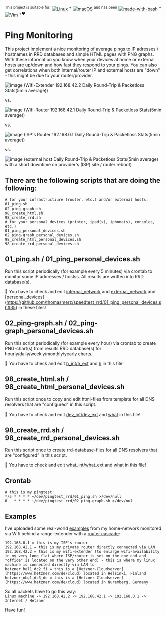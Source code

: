<sup>This project is suitable for:</sup>
[![Linux](https://svgshare.com/i/Zhy.svg)](https://en.wikipedia.org/wiki/Linux)
<sup>+</sup>
[![macOS](https://svgshare.com/i/ZjP.svg)](https://en.wikipedia.org/wiki/MacOS)
<sup>and has been</sup>
[![made-with-bash](https://img.shields.io/badge/Made%20with-Bash-1f425f.svg)](https://www.gnu.org/software/bash/)
<sup>+</sup>
[![Vim](https://img.shields.io/badge/--019733?logo=vim)](https://www.vim.org/)
<sup>+❤️</sup>

# Ping Monitoring
This project implement a nice monitoring of average pings to IP adresses / hostnames in RRD databases and simple HTML pages with PNG graphs. With these information you know when your devices at home or external hosts are up/down and how fast they respond to your pings. You can also get correlations when both internal/router IP and external hosts are "down" - this might be due to your router/provider.  

![image](https://user-images.githubusercontent.com/18568381/158082862-5631c13f-070e-4bc8-b386-2197d18c2880.png)
(Wifi-Extender 192.168.42.2 Daily Round-Trip & Packetloss Stats(5min average))  

vs.  

![image](https://user-images.githubusercontent.com/18568381/158082885-2c58a531-1f30-443a-8ed6-1a604b473f36.png)
(Wifi-Router 192.168.42.1 Daily Round-Trip & Packetloss Stats(5min average))  

vs.  

![image](https://user-images.githubusercontent.com/18568381/158082812-50e07ebd-ff50-4d0e-8702-44c270c019c2.png)
(ISP's Router 192.168.0.1 Daily Round-Trip & Packetloss Stats(5min average))  

vs.  

![image](https://user-images.githubusercontent.com/18568381/158082832-d21c4f79-3b97-4bef-8df7-9e1bb80a811d.png)
(external host Daily Round-Trip & Packetloss Stats(5min average) with a short downtime on provider's (ISP) site / router reboot)  
## There are the following scripts that are doing the following:

```
# for your infrastructiure (router, etc.) and/or external hosts:
01_ping.sh
02_ping-graph.sh
98_create_html.sh
98_create_rrd.sh
# for your personal devices (printer, ipad(s), iphone(s), consoles, etc.)
01_ping_personal_devices.sh
02_ping-graph_personal_devices.sh
98_create_html_personal_devices.sh
98_create_rrd_personal_devices.sh
```

## 01_ping.sh / 01_ping_personal_devices.sh
Run this script periodically (for example every 5 minutes) via crontab to monitor some IP addresses / hostss. All results are written into RRD database(s).  

🚧 You have to check and edit [internal_network](https://github.com/thomasmerz/speedtest_rrd/01_ping.sh#L35) and [external_network](https://github.com/thomasmerz/speedtest_rrd/01_ping.sh#L47) and [personal_devices] (https://github.com/thomasmerz/speedtest_rrd/01_ping_personal_devices.sh#35) in these files!

## 02_ping-graph.sh / 02_ping-graph_personal_devices.sh
Run this script periodically (for example every hour) via crontab to create PNG-chart(s) from results RRD database(s) for hourly/daily/weekly/monthly/yearly charts.

🚧 You have to check and edit [h_int/h_ext](https://github.com/thomasmerz/speedtest_rrd/02_ping-graph.sh#L5-L6) and [h](https://github.com/thomasmerz/speedtest_rrd/02_ping-graph_personal_devices.sh#L5) in this file!

## 98_create_html.sh / 98_create_html_personal_devices.sh
Run this script once to copy and edit html-files from template for all DNS resolvers that are "configured" in this script.  

🚧 You have to check and edit [dev_int/dev_ext](https://github.com/thomasmerz/speedtest_rrd/98_create_html.sh#L5-L6) and [what](https://github.com/thomasmerz/speedtest_rrd/98_create_html_personal_devices.sh#L5) in this file!

## 98_create_rrd.sh / 98_create_rrd_personal_devices.sh
Run this script once to create rrd-database-files for all DNS resolvers that are "configured" in this script.  

🚧 You have to check and edit [what_int/what_ext](https://github.com/thomasmerz/speedtest_rrd/98_create_rrd.sh#L21-L22) and [what](https://github.com/thomasmerz/speedtest_rrd/98_create_rrd_personal_devices.sh#L5) in this file!

## Crontab
```
# this is my pingtest:
*/5 * * * * ~/dev/pingtest_rrd/01_ping.sh >/dev/null
0   * * * * ~/dev/pingtest_rrd/02_ping-graph.sh >/dev/nul
```

## Examples
I've uploaded some real-world [examples](https://github.com/thomasmerz/speedtest_rrd/tree/main/examples) from my home-network monitored via Wifi behind a range-extender with a [router cascade](https://www.heise.de/ct/artikel/Router-Kaskaden-1825801.html?view=print):  
```
192.168.0.1 = this is my ISP's router  
192.168.42.1 = this is my private router directly connected via LAN  
192.168.42.2 = this is my wifi-extender (to enlarge wifi-availability in my very long flat where ISP/router is set on the one end and "office" is located on the very other end) - this is where my linux machine is connected directly via LAN to  
hetzner_hel1_dc2_fi = this is a [Hetzner-Cloudserver](https://www.hetzner.com/de/cloud) located in Helsinki, Finland
hetzner_nbg1_dc3_de = this is a [Hetzner-Cloudserver](https://www.hetzner.com/de/cloud) located in Nuremberg, Germany
```
So all packets have to go this way:  
`Linux machine -> 192.168.42.2 -> 192.168.42.1 -> 192.168.0.1 -> Internet / Hetzner`

Have fun!

